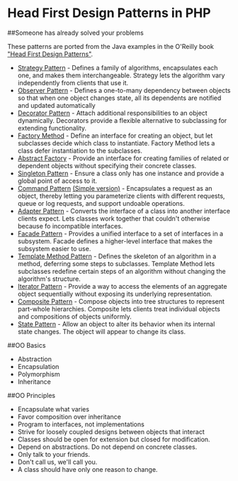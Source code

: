 # Head First Design Patterns in PHP
##Someone has already solved your problems

These patterns are ported from the Java examples in the O'Reilly book ["Head First Design Patterns"](http://www.headfirstlabs.com/books/hfdp/).

* [Strategy Pattern](StrategyPattern.php) - Defines a family of algorithms, encapsulates each one, and makes them interchangeable. Strategy lets the algorithm vary independently from clients that use it.
* [Observer Pattern](ObserverPattern.php) - Defines a one-to-many dependency between objects so that when one object changes state, all its dependents are notified and updated automatically
* [Decorator Pattern](DecoratorPattern.php) - Attach additional responsibilities to an object dynamically. Decorators provide a flexible alternative to subclassing for extending functionality.
* [Factory Method](FactoryMethod.php) - Define an interface for creating an object, but let subclasses decide which class to instantiate. Factory Method lets a class defer instantiation to the subclasses.
* [Abstract Factory](FactoryPatternAbstract.php) - Provide an interface for creating families of related or dependent objects without specifying their concrete classes.
* [Singleton Pattern](SingletonPattern.php) - Ensure a class only has one instance and provide a global point of access to it.
* [Command Pattern](CommandPattern.php) [(Simple version)](CommandPatternSimple.php) - Encapsulates a request as an object, thereby letting you parameterize clients with different requests, queue or log requests, and support undoable operations.
* [Adapter Pattern](AdapterPattern.php) - Converts the interface of a class into another interface clients expect. Lets classes work together that couldn't otherwise because fo incompatible interfaces.
* [Facade Pattern](FacadePattern.php) - Provides a unified interface to a set of interfaces in a subsystem. Facade defines a higher-level interface that makes the subsystem easier to use.
* [Template Method Pattern](TemplateMethodPattern.php) - Defines the skeleton of an algorithm in a method, deferring some steps to subclasses. Template Method lets subclasses redefine certain steps of an algorithm without changing the algorithm's structure.
* [Iterator Pattern](IteratorPattern.php) - Provide a way to access the elements of an aggregate object sequentially without exposing its underlying representation.
* [Composite Pattern](CompositePattern.php) - Compose objects into tree structures to represent part-whole hierarchies. Composite lets clients treat individual objects and compositions of objects uniformly.
* [State Pattern](StatePattern.php) - Allow an object to alter its behavior when its internal state changes. The object will appear to change its class.

##OO Basics
* Abstraction
* Encapsulation
* Polymorphism
* Inheritance

##OO Principles
* Encapsulate what varies
* Favor composition over inheritance
* Program to interfaces, not implementations
* Strive for loosely coupled designs between objects that interact
* Classes should be open for extension but closed for modification.
* Depend on abstractions. Do not depend on concrete classes.
* Only talk to your friends.
* Don't call us, we'll call you.
* A class should have only one reason to change.